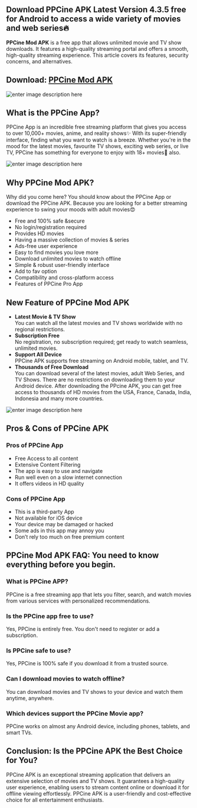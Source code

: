 ## Download PPCine APK Latest Version 4.3.5 free for Android to access a wide variety of movies and web series🔥

**PPCine Mod APK** is a free app that allows unlimited movie and TV show downloads. It features a high-quality streaming portal and offers a smooth, high-quality streaming experience. This article covers its features, security concerns, and alternatives.

## Download: [PPCine Mod APK](https://www.apkroute.com/ppcine-mod-apk/)
![enter image description here](https://www.apkroute.com/wp-content/uploads/2024/12/ppcine_apk-461x1024.jpg)

## What is the PPCine App?

PPCine App is an incredible free streaming platform that gives you access to over 10,000+ movies, anime, and reality shows✨ With its super-friendly interface, finding what you want to watch is a breeze. Whether you're in the mood for the latest movies, favourite TV shows, exciting web series, or live TV, PPCine has something for everyone to enjoy with 18+ movies🤑 also.

![enter image description here](https://www.apkroute.com/wp-content/uploads/2024/12/ppcine_mod_apk-461x1024.jpg)

## Why PPCine Mod APK?

Why did you come here? You should know about the PPCine App or download the PPCine APK. Because you are looking for a better streaming experience to swing your moods with adult movies😍

-   Free and 100% safe &secure
-   No login/registration required
-   Provides HD movies
-   Having a massive collection of movies & series
-   Ads-free user experience
-   Easy to find movies you love more
-   Download unlimited movies to watch offline
-   Simple & robust user-friendly interface
-   Add to fav option
-   Compatibility and cross-platform access
-   Features of PPCine Pro App

## New Feature of PPCine Mod APK

-   **Latest Movie & TV Show**  
    You can watch all the latest movies and TV shows worldwide with no regional restrictions.
-   **Subscription Free**  
    No registration, no subscription required; get ready to watch seamless, unlimited movies.
-   **Support All Device**  
    PPCine APK supports free streaming on Android mobile, tablet, and TV.
-   **Thousands of Free Download**  
    You can download several of the latest movies, adult Web Series, and TV Shows. There are no restrictions on downloading them to your Android device. After downloading the PPcine APK, you can get free access to thousands of HD movies from the USA, France, Canada, India, Indonesia and many more countries.
    
![enter image description here](https://www.apkroute.com/wp-content/uploads/2024/12/ppcine_settings-461x1024.jpg)

## Pros & Cons of PPCine APK

### Pros of PPCine App
-   Free Access to all content
-   Extensive Content Filtering
-   The app is easy to use and navigate
-   Run well even on a slow internet connection
-   It offers videos in HD quality

### Cons of PPCine App
-   This is a third-party App
-   Not available for iOS device
-   Your device may be damaged or hacked
-   Some ads in this app may annoy you
-   Don’t rely too much on free premium content

## PPCine Mod APK FAQ: You need to know everything before you begin.

### What is PPCine APP?

PPCine is a free streaming app that lets you filter, search, and watch movies from various services with personalized recommendations.

### Is the PPCine app free to use?

Yes, PPCine is entirely free. You don't need to register or add a subscription.

### Is PPCine safe to use?

Yes, PPCine is 100% safe if you download it from a trusted source.

### Can I download movies to watch offline?

You can download movies and TV shows to your device and watch them anytime, anywhere.

### Which devices support the PPCine Movie app?

PPCine works on almost any Android device, including phones, tablets, and smart TVs.

## Conclusion: Is the PPCine APK the Best Choice for You?

PPCine APK is an exceptional streaming application that delivers an extensive selection of movies and TV shows. It guarantees a high-quality user experience, enabling users to stream content online or download it for offline viewing effortlessly. PPCine APK is a user-friendly and cost-effective choice for all entertainment enthusiasts.



